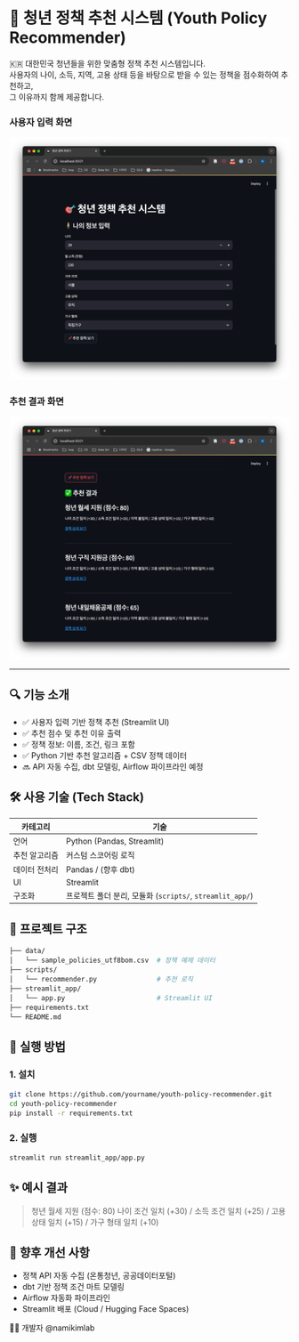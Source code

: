 # 🎯 청년 정책 추천 시스템 (Youth Policy Recommender)

🇰🇷 대한민국 청년들을 위한 맞춤형 정책 추천 시스템입니다.  
사용자의 나이, 소득, 지역, 고용 상태 등을 바탕으로 받을 수 있는 정책을 점수화하여 추천하고,  
그 이유까지 함께 제공합니다.

### 사용자 입력 화면
![input](screenshots/input.png)

### 추천 결과 화면
![input](screenshots/result.png)



---

## 🔍 기능 소개

- ✅ 사용자 입력 기반 정책 추천 (Streamlit UI)
- ✅ 추천 점수 및 추천 이유 출력
- ✅ 정책 정보: 이름, 조건, 링크 포함
- ✅ Python 기반 추천 알고리즘 + CSV 정책 데이터
- 🔜 API 자동 수집, dbt 모델링, Airflow 파이프라인 예정


## 🛠 사용 기술 (Tech Stack)

| 카테고리 | 기술 |
|----------|------|
| 언어 | Python (Pandas, Streamlit) |
| 추천 알고리즘 | 커스텀 스코어링 로직 |
| 데이터 전처리 | Pandas / (향후 dbt) |
| UI | Streamlit |
| 구조화 | 프로젝트 폴더 분리, 모듈화 (`scripts/`, `streamlit_app/`) |


## 📁 프로젝트 구조 
```bash
├── data/
│   └── sample_policies_utf8bom.csv  # 정책 예제 데이터
├── scripts/
│   └── recommender.py               # 추천 로직
├── streamlit_app/
│   └── app.py                       # Streamlit UI
├── requirements.txt
└── README.md
```


## 🚀 실행 방법

### 1. 설치
```bash
git clone https://github.com/yourname/youth-policy-recommender.git
cd youth-policy-recommender
pip install -r requirements.txt
```
### 2. 실행
```bash
streamlit run streamlit_app/app.py
```

## ✨ 예시 결과
> 청년 월세 지원 (점수: 80)
나이 조건 일치 (+30) / 소득 조건 일치 (+25) / 고용 상태 일치 (+15) / 가구 형태 일치 (+10)


## 🔮 향후 개선 사항
 - 정책 API 자동 수집 (온통청년, 공공데이터포털)
 - dbt 기반 정책 조건 마트 모델링
 - Airflow 자동화 파이프라인
 - Streamlit 배포 (Cloud / Hugging Face Spaces)


🙋‍♀️ 개발자 @namikimlab
